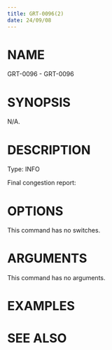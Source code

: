 ```yaml
---
title: GRT-0096(2)
date: 24/09/08
---
```


# NAME

GRT-0096 - GRT-0096

# SYNOPSIS

N/A.

# DESCRIPTION

Type: INFO

Final congestion report:

# OPTIONS

This command has no switches.

# ARGUMENTS

This command has no arguments.

# EXAMPLES

# SEE ALSO
